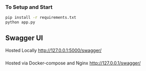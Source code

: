 ### To Setup and Start
```bash
pip install -r requirements.txt
python app.py
```


## Swagger UI

Hosted Locally
http://127.0.0.1:5000/swagger/

###
Hosted via Docker-compose and Nginx
http://127.0.0.1/swagger/